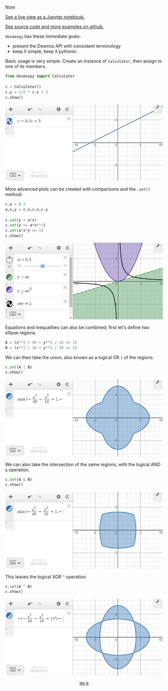 > [!NOTE]
> 
> [See a live view as a Jupyter notebook.](https://nbviewer.org/github/timdechant/desmospy/blob/main/README.ipynb)
> 
> [See source code and more examples on github.](https://github.com/timdechant/desmospy)

<code>desmospy</code> has these immediate goals:
  - present the Desmos API with consistent terminology
  - keep it simple, keep it pythonic

Basic usage is very simple.  Create an instance of <code>Calculator</code>, then assign to one of its members.


```python
from desmospy import Calculator

c = Calculator()
c.y = 1/2 * c.x + 3
c.show()
```

[![Figure 1](https://raw.githubusercontent.com/timdechant/desmospy/main/img/README_fig1.png)](https://raw.githubusercontent.com/timdechant/desmospy/main/img/README_fig1.png)

More advanced plots can be created with comparisons and the <code>.set()</code> method:


```python
c.a = 0.3
a,x,y = c.a,c.x,c.y

c.set(y < a*x)
c.set(y >= a*x**2)
c.set(a*x*y == 1)
c.show()
```

[![Figure 2](https://raw.githubusercontent.com/timdechant/desmospy/main/img/README_fig2.png)](https://raw.githubusercontent.com/timdechant/desmospy/main/img/README_fig2.png)

Equations and inequalities can also be combined; first let's define two ellipse regions.


```python
A = (x**2 / 49 + y**2 / 16 <= 1)
B = (x**2 / 16 + y**2 / 49 <= 1)
```

We can then take the union, also known as a logical OR <code>|</code> of the regions.


```python
c.set(A | B)
c.show()
```

[![Figure 3](https://raw.githubusercontent.com/timdechant/desmospy/main/img/README_fig3.png)](https://raw.githubusercontent.com/timdechant/desmospy/main/img/README_fig3.png)

We can also take the intersection of the same regions, with the logical AND <code>&</code> operation.


```python
c.set(A & B)
c.show()
```

[![Figure 4](https://raw.githubusercontent.com/timdechant/desmospy/main/img/README_fig4.png)](https://raw.githubusercontent.com/timdechant/desmospy/main/img/README_fig4.png)

This leaves the logical XOR <code>^</code> operation.


```python
c.set(A ^ B)
c.show()
```

[![Figure 5](https://raw.githubusercontent.com/timdechant/desmospy/main/img/README_fig5.png)](https://raw.githubusercontent.com/timdechant/desmospy/main/img/README_fig5.png)


$$
99.9%^365 = 2.6%
$$